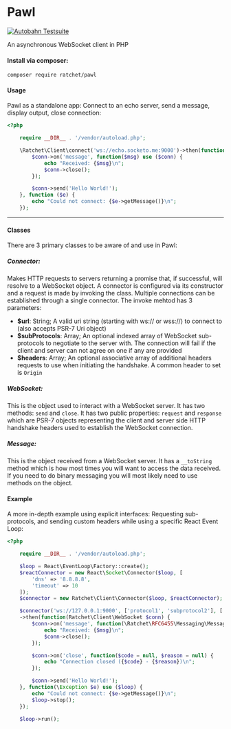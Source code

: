 # Pawl

[![Autobahn Testsuite](https://img.shields.io/badge/Autobahn-passing-brightgreen.svg)](http://socketo.me/reports/pawl/index.html)

An asynchronous WebSocket client in PHP

#### Install via composer:
    composer require ratchet/pawl

#### Usage
Pawl as a standalone app: Connect to an echo server, send a message, display output, close connection:
```php
<?php

    require __DIR__ . '/vendor/autoload.php';

    \Ratchet\Client\connect('ws://echo.socketo.me:9000')->then(function($conn) {
        $conn->on('message', function($msg) use ($conn) {
            echo "Received: {$msg}\n";
            $conn->close();
        });

        $conn->send('Hello World!');
    }, function ($e) {
        echo "Could not connect: {$e->getMessage()}\n";
    });
```

---

#### Classes

There are 3 primary classes to be aware of and use in Pawl:

##### Connector:

Makes HTTP requests to servers returning a promise that, if successful, will resolve to a WebSocket object.
 A connector is configured via its constructor and a request is made by invoking the class. Multiple connections can be established through a single connector. The invoke mehtod has 3 parameters:
* **$url**: String; A valid uri string (starting with ws:// or wss://) to connect to (also accepts PSR-7 Uri object)
* **$subProtocols**: Array; An optional indexed array of WebSocket sub-protocols to negotiate to the server with. The connection will fail if the client and server can not agree on one if any are provided
* **$headers**: Array; An optional associative array of additional headers requests to use when initiating the handshake. A common header to set is `Origin`

##### WebSocket:

This is the object used to interact with a WebSocket server. It has two methods: `send` and `close`.
It has two public properties: `request` and `response` which are PSR-7 objects representing the client and server side HTTP handshake headers used to establish the WebSocket connection.

##### Message:

This is the object received from a WebSocket server. It has a `__toString` method which is how most times you will want to access the data received.
If you need to do binary messaging you will most likely need to use methods on the object.

#### Example

A more in-depth example using explicit interfaces: Requesting sub-protocols, and sending custom headers while using a specific React Event Loop:
```php
<?php

    require __DIR__ . '/vendor/autoload.php';

    $loop = React\EventLoop\Factory::create();
    $reactConnector = new React\Socket\Connector($loop, [
        'dns' => '8.8.8.8',
        'timeout' => 10
    ]);
    $connector = new Ratchet\Client\Connector($loop, $reactConnector);

    $connector('ws://127.0.0.1:9000', ['protocol1', 'subprotocol2'], ['Origin' => 'http://localhost'])
    ->then(function(Ratchet\Client\WebSocket $conn) {
        $conn->on('message', function(\Ratchet\RFC6455\Messaging\MessageInterface $msg) use ($conn) {
            echo "Received: {$msg}\n";
            $conn->close();
        });

        $conn->on('close', function($code = null, $reason = null) {
            echo "Connection closed ({$code} - {$reason})\n";
        });

        $conn->send('Hello World!');
    }, function(\Exception $e) use ($loop) {
        echo "Could not connect: {$e->getMessage()}\n";
        $loop->stop();
    });

    $loop->run();
```
